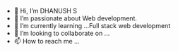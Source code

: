 - 👋 Hi, I’m DHANUSH S
- 👀 I’m passionate about Web development.
- 🌱 I’m currently learning ...Full stack web development 
- 💞️ I’m looking to collaborate on ...
- 📫 How to reach me ...

<!---
DHANUSHs311003/DHANUSHs311003 is a ✨ special ✨ repository because its `README.md` (this file) appears on your GitHub profile.
You can click the Preview link to take a look at your changes.
--->
